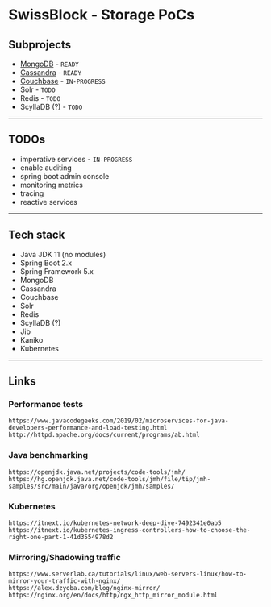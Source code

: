 
# SwissBlock - Storage PoCs

## Subprojects

* [MongoDB](mongodb-service/) - `READY`
* [Cassandra](cassandra-service/) - `READY`
* [Couchbase](couchbase-service/) - `IN-PROGRESS`
* Solr - `TODO`
* Redis - `TODO`
* ScyllaDB (?) - `TODO`

---

## TODOs

* imperative services - `IN-PROGRESS`
* enable auditing
* spring boot admin console
* monitoring metrics
* tracing
* reactive services

---

## Tech stack

* Java JDK 11 (no modules)
* Spring Boot 2.x
* Spring Framework 5.x
* MongoDB
* Cassandra
* Couchbase
* Solr
* Redis
* ScyllaDB (?)
* Jib
* Kaniko
* Kubernetes

---

## Links

### Performance tests
	https://www.javacodegeeks.com/2019/02/microservices-for-java-developers-performance-and-load-testing.html
	http://httpd.apache.org/docs/current/programs/ab.html

### Java benchmarking
	https://openjdk.java.net/projects/code-tools/jmh/
	https://hg.openjdk.java.net/code-tools/jmh/file/tip/jmh-samples/src/main/java/org/openjdk/jmh/samples/

### Kubernetes
	https://itnext.io/kubernetes-network-deep-dive-7492341e0ab5
	https://itnext.io/kubernetes-ingress-controllers-how-to-choose-the-right-one-part-1-41d3554978d2

### Mirroring/Shadowing traffic
	https://www.serverlab.ca/tutorials/linux/web-servers-linux/how-to-mirror-your-traffic-with-nginx/
	https://alex.dzyoba.com/blog/nginx-mirror/
	https://nginx.org/en/docs/http/ngx_http_mirror_module.html
